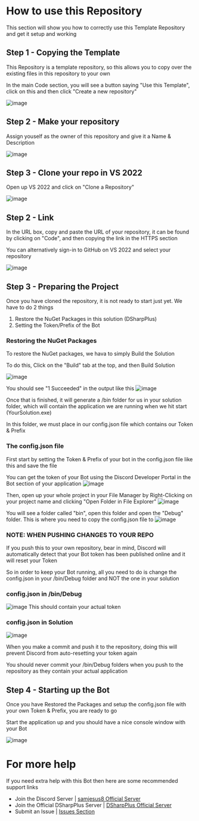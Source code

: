 ﻿# How to use this Repository

This section will show you how to correctly use this Template Repository and get it setup and working

## Step 1 - Copying the Template

This Repository is a template repository, so this allows you to copy over the existing files in this repository to your own

In the main Code section, you will see a button saying "Use this Template", click on this and then click "Create a new repository"

![image](https://user-images.githubusercontent.com/98812930/224717857-749edc9e-57d7-49d3-bbc1-cacc5f963fe5.png)

## Step 2 - Make your repository

Assign youself as the owner of this repository and give it a Name & Description

![image](https://user-images.githubusercontent.com/98812930/224718114-05016496-6dbb-48c7-8507-129f8390af18.png)


## Step 3 - Clone your repo in VS 2022

Open up VS 2022 and click on "Clone a Repository"

![image](https://media.discordapp.net/attachments/1020110665161113610/1084641804537827418/image.png?width=1102&height=663)

## Step 2 - Link

In the URL box, copy and paste the URL of your repository, it can be found by clicking on "Code", and then copying the link in the HTTPS section

You can alternatively sign-in to GitHub on VS 2022 and select your repository

![image](https://user-images.githubusercontent.com/98812930/224719890-d155eaa0-c8f8-4465-9acf-c96b798221e7.png)

## Step 3 - Preparing the Project

Once you have cloned the repository, it is not ready to start just yet. We have to do 2 things

1. Restore the NuGet Packages in this solution (DSharpPlus)
2. Setting the Token/Prefix of the Bot

### Restoring the NuGet Packages

To restore the NuGet packages, we hava to simply Build the Solution

To do this, Click on the "Build" tab at the top, and then Build Solution

![image](https://media.discordapp.net/attachments/1020110665161113610/1084643410834640916/image.png?width=568&height=402)

You should see "1 Succeeded" in the output like this
![image](https://media.discordapp.net/attachments/1020110665161113610/1084643742306283560/image.png?width=1370&height=212)

Once that is finished, it will generate a /bin folder for us in your solution folder, which will contain the application we are running when we hit start (YourSolution.exe)

In this folder, we must place in our config.json file which contains our Token & Prefix

### The config.json file

First start by setting the Token & Prefix of your bot in the config.json file like this and save the file

You can get the token of your Bot using the Discord Developer Portal in the Bot section of your application
![image](https://media.discordapp.net/attachments/1020110665161113610/1084644674330959993/image.png?width=1431&height=263)

Then, open up your whole project in your File Manager by Right-Clicking on your project name and clicking "Open Folder in File Explorer"
![image](https://media.discordapp.net/attachments/1020110665161113610/1084644674591010826/image.png?width=353&height=663)

You will see a folder called "bin", open this folder and open the "Debug" folder. This is where you need to copy the config.json file to
![image](https://media.discordapp.net/attachments/1020110665161113610/1084644674825900052/image.png?width=977&height=625)

### NOTE: WHEN PUSHING CHANGES TO YOUR REPO

If you push this to your own repository, bear in mind, Discord will automatically detect that your Bot token has been published online and it will 
reset your Token

So in order to keep your Bot running, all you need to do is change the config.json in your /bin/Debug folder
and NOT the one in your solution

### config.json in /bin/Debug

![image](https://media.discordapp.net/attachments/1020110665161113610/1084646160448372776/image.png?width=1284&height=141)
This should contain your actual token

### config.json in Solution
![image](https://media.discordapp.net/attachments/1020110665161113610/1084646160674861136/image.png?width=392&height=147)

When you make a commit and push it to the repository, doing this will prevent Discord from auto-resetting your token again

You should never commit your /bin/Debug folders when you push to the repository as they contain your actual application

## Step 4 - Starting up the Bot

Once you have Restored the Packages and setup the config.json file with your own Token & Prefix, you are 
ready to go

Start the application up and you should have a nice console window with your Bot

![image](https://media.discordapp.net/attachments/1020110665161113610/1084647592358584401/image.png?width=1311&height=663)

# For more help

If you need extra help with this Bot then here are some recommended support links

- Join the Discord Server | [samjesus8 Official Server](https://discord.com/invite/GrcaGNSfCR)
- Join the Official DSharpPlus Server | [DSharpPlus Official Server](https://discord.com/invite/dsharpplus)
- Submit an Issue | [Issues Section](https://github.com/samjesus8/CSharp-Discord-Bot-Template/issues)
